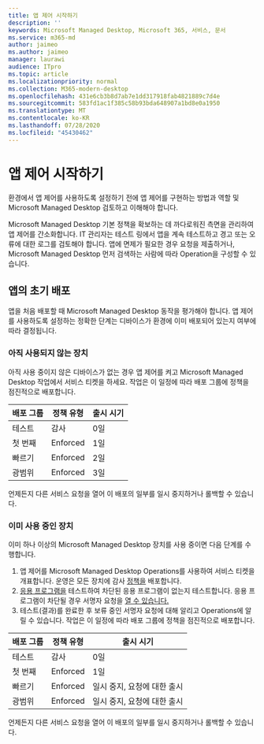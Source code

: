 ```yaml
---
title: 앱 제어 시작하기
description: ''
keywords: Microsoft Managed Desktop, Microsoft 365, 서비스, 문서
ms.service: m365-md
author: jaimeo
ms.author: jaimeo
manager: laurawi
audience: ITpro
ms.topic: article
ms.localizationpriority: normal
ms.collection: M365-modern-desktop
ms.openlocfilehash: 431e6cb3b8d7ab7e1dd317918fab4821889c7d4e
ms.sourcegitcommit: 583fd1ac1f385c58b93bda648907a1bd8e0a1950
ms.translationtype: MT
ms.contentlocale: ko-KR
ms.lasthandoff: 07/28/2020
ms.locfileid: "45430462"
---
```

# <a name="get-started-with-app-control"></a>앱 제어 시작하기

환경에서 앱 제어를 사용하도록 설정하기 전에 앱 [](../service-description/app-control.md) 제어를 구현하는 방법과 역할 및 Microsoft Managed Desktop 검토하고 이해해야 합니다.

Microsoft Managed Desktop 기본 정책을 확보하는 데 까다로워진 측면을 관리하여 앱 제어를 간소화합니다. IT 관리자는 테스트 링에서 앱을 계속 테스트하고 경고 또는 오류에 대한 로그를 검토해야 합니다. 앱에 면제가 필요한 경우 요청을 제출하거나, Microsoft Managed Desktop 먼저 검색하는 사람에 따라 Operation을 구성할 수 있습니다.

## <a name="initial-deployment-of-apps"></a>앱의 초기 배포

앱을 처음 배포할 때 Microsoft Managed Desktop 동작을 평가해야 합니다. 앱 제어를 사용하도록 설정하는 정확한 단계는 디바이스가 환경에 이미 배포되어 있는지 여부에 따라 결정됩니다.

### <a name="devices-not-yet-in-use"></a>아직 사용되지 않는 장치

아직 사용 중이지 않은 디바이스가 없는 경우 앱 제어를 켜고 Microsoft Managed Desktop 작업에서 서비스 티켓을 하세요. 작업은 이 일정에 따라 배포 그룹에 정책을 점진적으로 배포합니다.

|배포 그룹  |정책 유형  |출시 시기  |
|---------|---------|---------|
|테스트     |  감사       |  0일       |
|첫 번째     | Enforced        | 1일        |
|빠르기     | Enforced        |  2일       |
|광범위     | Enforced        |  3일       |

언제든지 다른 서비스 요청을 열어 이 배포의 일부를 일시 중지하거나 롤백할 수 있습니다.

### <a name="devices-already-in-use"></a>이미 사용 중인 장치

이미 하나 이상의 Microsoft Managed Desktop 장치를 사용 중이면 다음 단계를 수행합니다.

1. 앱 제어를 Microsoft Managed Desktop Operations를 사용하여 서비스 티켓을 개표합니다. 운영은 모든 장치에 감사 [정책을](../service-description/app-control.md#audit-policy) 배포합니다.
2. [응용 프로그램을](../working-with-managed-desktop/work-with-app-control.md#add-a-new-app) 테스트하여 차단된 응용 프로그램이 없는지 테스트합니다. 응용 프로그램이 차단될 경우 서명자 요청을 [열 수 있습니다.](../working-with-managed-desktop/work-with-app-control.md#add-or-remove-a-trusted-signer) 
3. 테스트(결과)를 완료한 후 보류 중인 서명자 요청에 대해 알리고 Operations에 알릴 수 있습니다. 작업은 이 일정에 따라 배포 그룹에 정책을 점진적으로 배포합니다.

|배포 그룹  |정책 유형  |출시 시기  |
|---------|---------|---------|
|테스트     |  감사       |  0일       |
|첫 번째     | Enforced        | 1일        |
|빠르기     | Enforced        |  일시 중지, 요청에 대한 출시       |
|광범위     | Enforced        |  일시 중지, 요청에 대한 출시       |

언제든지 다른 서비스 요청을 열어 이 배포의 일부를 일시 중지하거나 롤백할 수 있습니다.



